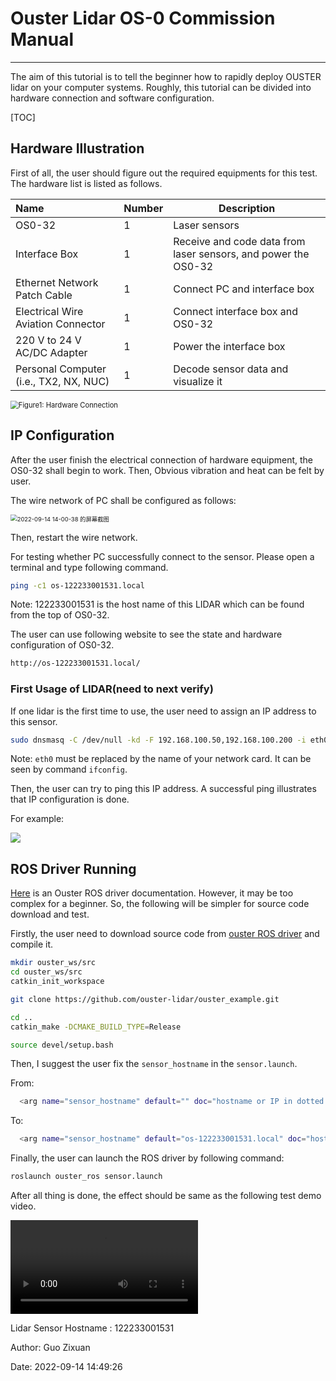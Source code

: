 # Ouster Lidar OS-0 Commission Manual

---

The aim of this tutorial is to tell the beginner how to rapidly deploy OUSTER lidar on your computer systems. Roughly, this tutorial can be divided into hardware connection and software configuration.

[TOC]

## Hardware Illustration 

First of all, the user should figure out the required equipments for this test. The hardware list is listed as follows.

| Name                                   | Number | Description                                                  |
| :------------------------------------- | :----- | ------------------------------------------------------------ |
| OS0-32                                 | 1      | Laser sensors                                                |
| Interface Box                          | 1      | Receive and code data from laser sensors, and power the OS0-32 |
| Ethernet Network Patch Cable           | 1      | Connect PC and interface box                                 |
| Electrical Wire Aviation Connector     | 1      | Connect interface box and OS0-32                             |
| 220 V to 24 V AC/DC Adapter            | 1      | Power the interface box                                      |
| Personal Computer (i.e., TX2, NX, NUC) | 1      | Decode sensor data and visualize it                          |

<img src="/run/user/1000/doc/be460002/20200902203207373.png" alt="Figure1: Hardware Connection" style="zoom:80%;" />

## IP Configuration

After the user finish the electrical connection of hardware equipment, the OS0-32 shall begin to work.  Then, Obvious vibration and heat can be felt by user. 

The wire network of PC shall be configured as follows:

<img src="/home/gzx/图片/2022-09-14 14-00-38 的屏幕截图.png" alt="2022-09-14 14-00-38 的屏幕截图" style="zoom:67%;" />

Then, restart the wire network.

For testing whether PC successfully connect to the sensor. Please open a terminal and type following command.

```bash
ping -c1 os-122233001531.local
```

Note: 122233001531 is the host name of this LIDAR which can be found from the top of OS0-32.

The user can use following website to see the state and hardware configuration of OS0-32.

```bash
http://os-122233001531.local/
```

### First Usage of LIDAR(need to next verify)

If one lidar is the first time to use, the user need to assign an IP address to this sensor.

```bash
sudo dnsmasq -C /dev/null -kd -F 192.168.100.50,192.168.100.200 -i eth0 --bind-dynamic
```

Note:  `eth0`  must be replaced by the name of your network card. It can be seen by command `ifconfig`.

Then, the user can try to ping this IP address. A successful ping illustrates that IP configuration is done.

For example:

![](/run/user/1000/doc/aeabf5f/20200902210443470.png)

## ROS Driver Running

[Here](https://static.ouster.dev/sdk-docs/ros/index.html) is an Ouster ROS driver documentation. However, it may be too complex for a beginner. So, the following will be simpler for source code download and test.

 Firstly, the user need to download source code from [ouster ROS driver](https://github.com/ouster-lidar/ouster_example ) and compile it.

```bash
mkdir ouster_ws/src
cd ouster_ws/src
catkin_init_workspace

git clone https://github.com/ouster-lidar/ouster_example.git

cd ..
catkin_make -DCMAKE_BUILD_TYPE=Release

source devel/setup.bash
```

Then, I suggest the user fix the `sensor_hostname` in the `sensor.launch`. 

From:

```bash
  <arg name="sensor_hostname" default="" doc="hostname or IP in dotted decimal form of the sensor"/>
```

To:

```bash
  <arg name="sensor_hostname" default="os-122233001531.local" doc="hostname or IP in dotted decimal form of the sensor"/>
```

Finally, the user can launch the ROS driver by following command:

```bash
roslaunch ouster_ros sensor.launch
```

After all thing is done, the effect should be same as the following test demo video.  

<video src="/home/gzx/视频/ouster demo.mkv"></video>



Lidar Sensor Hostname : 122233001531

Author: Guo Zixuan

Date: 2022-09-14 14:49:26


